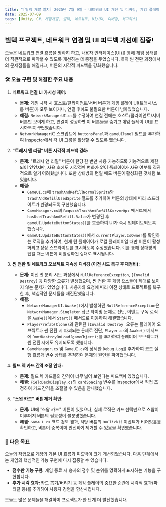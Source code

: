 ```yaml
---
title: "[빌덱 개발 일지] 2025년 7월 9일 - 네트워크 UI 개선 및 디버깅, 게임 플레이 피드백 강화!"
date: 2025-07-09
tags: [Unity, C#, 게임개발, 빌덱, 네트워크, UI/UX, 디버깅, 버그픽스]
---
```


## 빌덱 프로젝트, 네트워크 연결 및 UI 피드백 개선에 집중!

오늘은 네트워크 연결 흐름을 명확히 하고, 사용자 인터페이스(UI)를 통해 게임 상태를 더 직관적으로 파악할 수 있도록 개선하는 데 중점을 두었습니다. 특히 씬 전환 과정에서의 문제점들을 해결하고, 버튼의 시각적 피드백을 강화했습니다.

### 🛠️ 오늘 구현 및 해결한 주요 내용

1.  **네트워크 연결 UI 가시성 제어:**
    *   **문제:** 게임 시작 시 호스트/클라이언트/서버 버튼과 게임 플레이 UI(트래시/스톱 버튼)가 모두 보이거나, 연결 후에도 불필요한 버튼이 남아있었습니다.
    *   **해결:** `NetworkManagerUI.cs`를 수정하여 연결 전에는 호스트/클라이언트/서버 버튼만 보이게 하고, 연결이 성공하면 이 버튼들을 숨기고 게임 플레이 UI를 표시하도록 구현했습니다.
    *   `NetworkManagerUI` 스크립트에 `buttonsPanel`과 `gameUIPanel` 필드를 추가하여 Inspector에서 각 UI 그룹을 할당할 수 있도록 했습니다.

2.  **"트래시 앤 리필" 버튼 시각적 피드백 강화:**
    *   **문제:** "트래시 앤 리필" 버튼이 턴당 한 번만 사용 가능하도록 기능적으로 제한되어 있었지만, 사용 후에도 시각적인 변화가 없어 플레이어가 사용 여부를 직관적으로 알기 어려웠습니다. 또한 상대방의 턴일 때도 버튼이 활성화된 것처럼 보였습니다.
    *   **해결:**
        *   `GameUI.cs`에 `trashAndRefillNormalSprite`와 `trashAndRefillUsedSprite` 필드를 추가하여 버튼의 상태에 따라 스프라이트가 변경되도록 구현했습니다.
        *   `GameManager.cs`의 `RequestTrashAndRefillServerRpc` 메서드에서 `hasUsedTrashAndRefill.Value`가 변경된 후 `gameUI.UpdateButtonStates()`를 호출하여 UI가 즉시 업데이트되도록 했습니다.
        *   `GameUI.UpdateButtonStates()`에서 `currentPlayer.IsOwner`를 확인하는 로직을 추가하여, 현재 턴 플레이어가 로컬 플레이어일 때만 버튼이 활성화되고 정상 스프라이트를 표시하도록 수정했습니다. 이를 통해 상대방의 턴일 때는 버튼이 비활성화된 상태로 표시됩니다.

3.  **씬 전환 및 네트워크 오브젝트 지속성 디버깅 (이전 시도 복구 후 재정비):**
    *   **문제:** 이전 씬 분리 시도 과정에서 `NullReferenceException`, `[Invalid Destroy]` 등 다양한 오류가 발생했으며, 씬 전환 후 게임 요소들이 제대로 보이지 않는 문제가 있었습니다. 사용자의 요청에 따라 이전 상태로 프로젝트를 복구한 후, 핵심적인 문제들을 재진단했습니다.
    *   **해결:**
        *   `NetworkManagerUI.Awake()`에서 발생하던 `NullReferenceException`은 `NetworkManager.Singleton` 접근 타이밍 문제로 진단, 이벤트 구독 로직을 `Awake()`에서 `Start()` 메서드로 이동하여 해결했습니다.
        *   `PlayerPrefab(Clone)`과 관련된 `[Invalid Destroy]` 오류는 플레이어 오브젝트가 씬 전환 시 파괴되는 문제로 진단, `Player.cs`의 `Awake()` 메서드에 `DontDestroyOnLoad(gameObject);`를 추가하여 플레이어 오브젝트가 씬 전환 시에도 유지되도록 했습니다.
        *   `GameManager.cs` 및 `GameUI.cs`에 상세한 `Debug.Log`를 추가하여 코드 실행 흐름과 변수 상태를 추적하며 문제의 원인을 파악했습니다.

4.  **필드 덱 카드 간격 조정 안내:**
    *   **문제:** 필드 덱 카드들의 간격이 너무 넓어 보인다는 피드백이 있었습니다.
    *   **해결:** `FieldDeckDisplay.cs`의 `cardSpacing` 변수를 Inspector에서 직접 조정하여 카드 간격을 조절할 수 있음을 안내했습니다.

5.  **"스왑 카드" 버튼 제거 확인:**
    *   **문제:** UI에 "스왑 카드" 버튼이 있었으나, 실제 로직은 카드 선택만으로 스왑이 이루어져 버튼의 필요성이 불분명했습니다.
    *   **해결:** `GameUI.cs` 코드 검토 결과, 해당 버튼의 `OnClick()` 이벤트가 비어있음을 확인하고, 버튼이 중복이며 안전하게 제거할 수 있음을 확인했습니다.

### 🚀 다음 목표

오늘의 작업으로 게임의 기본 UI 흐름과 피드백이 크게 개선되었습니다. 다음 단계에서는 게임의 핵심적인 기능 구현에 다시 집중할 수 있습니다.

*   **점수판 기능 구현:** 게임 종료 시 승자의 점수 및 순위를 명확하게 표시하는 기능을 구현합니다.
*   **추가 시각 효과:** 카드 뽑기/버리기 등 게임 플레이의 중요한 순간에 시각적 효과(파티클 등)를 추가하여 사용자 경험을 향상시킵니다.

오늘도 많은 문제들을 해결하며 프로젝트가 한 단계 더 발전했습니다.
